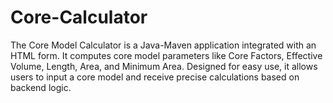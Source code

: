 # Core-Calculator
The Core Model Calculator is a Java-Maven application integrated with an HTML form. It computes core model parameters like Core Factors, Effective Volume, Length, Area, and Minimum Area. Designed for easy use, it allows users to input a core model and receive precise calculations based on backend logic.
